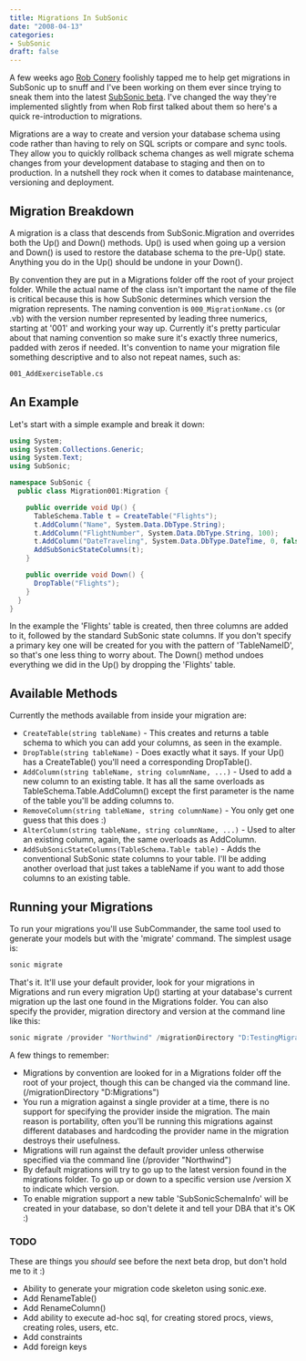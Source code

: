 ```yaml
---
title: Migrations In SubSonic
date: "2008-04-13"
categories:
- SubSonic
draft: false
---
```



A few weeks ago [Rob Conery](http://blog.wekeroad.com/) foolishly tapped me to help get migrations in SubSonic up to snuff and I've been working on them ever since trying to sneak them into the latest [SubSonic beta](http://blog.wekeroad.com/blog/subsonic-2-1-beta-3-is-ready/). I've changed the way they're implemented slightly from when Rob first talked about them so here's a quick re-introduction to migrations.

Migrations are a way to create and version your database schema using code rather than having to rely on SQL scripts or compare and sync tools. They allow you to quickly rollback schema changes as well migrate schema changes from your development database to staging and then on to production. In a nutshell they rock when it comes to database maintenance, versioning and deployment.

## Migration Breakdown

A migration is a class that descends from SubSonic.Migration and overrides both the Up() and Down() methods. Up() is used when going up a version and Down() is used to restore the database schema to the pre-Up() state. Anything you do in the Up() should be undone in your Down().

By convention they are put in a Migrations folder off the root of your project folder. While the actual name of the class isn't important the name of the file is critical because this is how SubSonic determines which version the migration represents. The naming convention is `000_MigrationName.cs` (or .vb) with the version number represented by leading three numerics, starting at '001' and working your way up. Currently it's pretty particular about that naming convention so make sure it's exactly three numerics, padded with zeros if needed. It's convention to name your migration file something descriptive and to also not repeat names, such as:

```bash
001_AddExerciseTable.cs
```

## An Example

Let's start with a simple example and break it down:

```csharp
using System;
using System.Collections.Generic;
using System.Text;
using SubSonic;

namespace SubSonic {
  public class Migration001:Migration {

    public override void Up() {
      TableSchema.Table t = CreateTable("Flights");
      t.AddColumn("Name", System.Data.DbType.String);
      t.AddColumn("FlightNumber", System.Data.DbType.String, 100);
      t.AddColumn("DateTraveling", System.Data.DbType.DateTime, 0, false, "getdate()");
      AddSubSonicStateColumns(t);
    }

    public override void Down() {
      DropTable("Flights");
    }
  }
}
```

In the example the 'Flights' table is created, then three columns are added to it, followed by the standard SubSonic state columns. If you don't specify a primary key one will be created for you with the pattern of 'TableNameID', so that's one less thing to worry about. The Down() method undoes everything we did in the Up() by dropping the 'Flights' table.

## Available Methods

Currently the methods available from inside your migration are:

* `CreateTable(string tableName)` - This creates and returns a table schema to which you can add your columns, as seen in the example.
* `DropTable(string tableName)` - Does exactly what it says. If your Up() has a CreateTable() you'll need a corresponding DropTable().
* `AddColumn(string tableName, string columnName, ...)` - Used to add a new column to an existing table. It has all the same overloads as TableSchema.Table.AddColumn() except the first parameter is the name of the table you'll be adding columns to.
* `RemoveColumn(string tableName, string columnName)` - You only get one guess that this does :)
* `AlterColumn(string tableName, string columnName, ...)` - Used to alter an existing column, again, the same overloads as AddColumn.
* `AddSubSonicStateColumns(TableSchema.Table table)` - Adds the conventional SubSonic state columns to your table. I'll be adding another overload that just takes a tableName if you want to add those columns to an existing table.

## Running your Migrations

To run your migrations you'll use SubCommander, the same tool used to generate your models but with the 'migrate' command. The simplest usage is:

```powershell
sonic migrate
```

That's it. It'll use your default provider, look for your migrations in Migrations and run every migration Up() starting at your database's current migration up the last one found in the Migrations folder. You can also specify the provider, migration directory and version at the command line like this:

```powershell
sonic migrate /provider "Northwind" /migrationDirectory "D:TestingMigrations" /version 4
```

A few things to remember:

* Migrations by convention are looked for in a Migrations folder off the root of your project, though this can be changed via the command line. (/migrationDirectory "D:Migrations")
* You run a migration against a single provider at a time, there is no support for specifying the provider inside the migration. The main reason is portability, often you'll be running this migrations against different databases and hardcoding the provider name in the migration destroys their usefulness.
* Migrations will run against the default provider unless otherwise specified via the command line (/provider "Northwind")
* By default migrations will try to go up to the latest version found in the migrations folder.  To go up or down to a specific version use /version X to indicate which version.
* To enable migration support a new table 'SubSonicSchemaInfo' will be created in your database, so don't delete it and tell your DBA that it's OK :)

### TODO

These are things you *should* see before the next beta drop, but don't hold me to it :)

* Ability to generate your migration code skeleton using sonic.exe.
* Add RenameTable()
* Add RenameColumn()
* Add ability to execute ad-hoc sql, for creating stored procs, views, creating roles, users, etc.
* Add constraints
* Add foreign keys